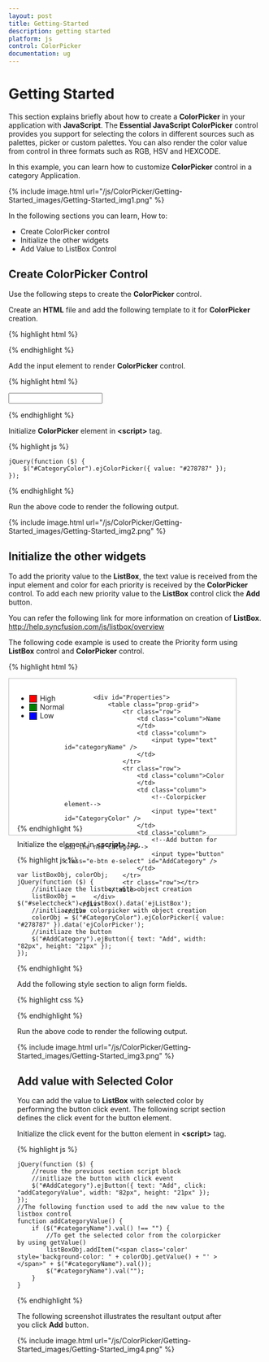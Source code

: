 ```yaml
---
layout: post
title: Getting-Started
description: getting started
platform: js
control: ColorPicker
documentation: ug
---
```


# Getting Started

This section explains briefly about how to create a **ColorPicker** in your application with **JavaScript**. The **Essential JavaScript ColorPicker** control provides you support for selecting the colors in different sources such as palettes, picker or custom palettes. You can also render the color value from control in three formats such as RGB, HSV and HEXCODE. 

In this example, you can learn how to customize **ColorPicker** control in a category Application. 

{% include image.html url="/js/ColorPicker/Getting-Started_images/Getting-Started_img1.png" %}

In the following sections you can learn, How to:

* Create ColorPicker control
* Initialize the other widgets
* Add Value to ListBox Control

## Create ColorPicker Control

Use the following steps to create the **ColorPicker** control.

Create an **HTML** file and add the following template to it for **ColorPicker** creation.

{% highlight html %}

<!DOCTYPE html>
<html>
<head>
    <meta name="viewport" content="width=device-width, initial-scale=1.0" charset="utf-8" />
    <title>Getting Started Essential JS</title>
    <!-- Style sheet for default theme (flat azure) -->
    <link href="http://cdn.syncfusion.com/{{ site.releaseversion }}/js/web/flat-azure/ej.web.all.min.css" rel="stylesheet" />
    <!--Scripts-->
    <script src="http://cdn.syncfusion.com/js/assets/external/jquery-1.10.2.min.js"></script>
    <script src="http://cdn.syncfusion.com/js/assets/external/jquery.easing.1.3.min.js"> </script>
    <script src="http://cdn.syncfusion.com/{{ site.releaseversion }}/js/web/ej.web.all.min.js"></script>
    <!--Add custom scripts here -->
</head>
<body>
    <!--add the ColorPicker element here -->
</body>
</html>

{% endhighlight %}


Add the input element to render **ColorPicker** control.



{% highlight html %}

<input type="text" id="CategoryColor" />

{% endhighlight %}


Initialize **ColorPicker** element in **&lt;script&gt;** tag.


{% highlight js %}

    jQuery(function ($) {
        $("#CategoryColor").ejColorPicker({ value: "#278787" });
    });


{% endhighlight %}



Run the above code to render the following output.

{% include image.html url="/js/ColorPicker/Getting-Started_images/Getting-Started_img2.png" %}

## Initialize the other widgets

To add the priority value to the **ListBox**, the text value is received from the input element and color for each priority is received by the **ColorPicker** control. To add each new priority value to the **ListBox** control click the **Add** button.

You can refer the following link for more information on creation of **ListBox**.
<http://help.syncfusion.com/js/listbox/overview>

The following code example is used to create the Priority form using **ListBox** control and **ColorPicker** control.



{% highlight html %}


<div class="priorityWrapper">
    <div class="row">
        <div class="element-area">
            <div class="frameWrapper">
                <div id="control">
                    <ul id="selectcheck">
                        <li><span class="color high"></span>High</li>
                        <li><span class="color normal"></span>Normal</li>
                        <li><span class="color low"></span>Low</li>
                    </ul>
                </div>
            </div>

            <div id="Properties">
                <table class="prop-grid">
                    <tr class="row">
                        <td class="column">Name
                        </td>
                        <td class="column">
                            <input type="text" id="categoryName" />
                        </td>
                    </tr>
                    <tr class="row">
                        <td class="column">Color
                        </td>
                        <td class="column">
                            <!--Colorpicker element-->
                            <input type="text" id="CategoryColor" />
                        </td>
                        <td class="column">
                            <!--Add button for add the new category-->
                            <input type="button" class="e-btn e-select" id="AddCategory" />
                        </td>
                    </tr>
                    <tr class="row"></tr>
                </table>
            </div>
        </div>
    </div>
</div>


{% endhighlight %}



Initialize the element in **&lt;script&gt;** tag.



{% highlight js %}

    var listBoxObj, colorObj;
    jQuery(function ($) {
        //initliaze the listbox with object creation
        listBoxObj = $("#selectcheck").ejListBox().data('ejListBox');
        //initliaze the colorpicker with object creation
        colorObj = $("#CategoryColor").ejColorPicker({ value: "#278787" }).data('ejColorPicker');
        //initliaze the button
        $("#AddCategory").ejButton({ text: "Add", width: "82px", height: "21px" });
    });


{% endhighlight %}



Add the following style section to align form fields. 



{% highlight css %}

<style>
    
    .row .element-area {
        height: 270px;
        width: 415px;
    }

    .priorityWrapper > .row {
        width: 415px;
        border: 1px solid #bbbcbb;
        padding: 16px;
        height: 275px;
        background-color: #fff;
    }

    .frameWrapper {
        float: left;
    }

    .color.high {
        background-color: red;
    }

    .color.normal {
        background-color: green;
    }

    .color.low {
        background-color: blue;
    }

    .element-area {
        width: 205px;
    }

    .element-area, #Properties {
        display: inline-block;
        float: left;
    }

    #Properties #categoryName {
        width: 140px;
        height: 20px;
    }

    #Properties .column {
        display: inline-block;
        width: 45px;
        margin: 10px 0 0;
    }

    #Properties .row {
        padding: 10px 0px 5px 0px;
    }

    #Properties {
        margin-left: 20px;
        width: 192px;
    }

    .color {
        width: 13px;
        height: 13px;
        border: 1px solid;
        display: inline-block;
        margin-right: 6px;
        margin-bottom: -3px;
    }
</style>


{% endhighlight %}



Run the above code to render the following output.

{% include image.html url="/js/ColorPicker/Getting-Started_images/Getting-Started_img3.png" %}

## Add value with Selected Color 

You can add the value to **ListBox** with selected color by performing the button click event. The following script section defines the click event for the button element.

Initialize the click event for the button element in **&lt;script&gt;** tag.



{% highlight js %}

    jQuery(function ($) {
        //reuse the previous section script block
        //initliaze the button with click event
        $("#AddCategory").ejButton({ text: "Add", click: "addCategoryValue", width: "82px", height: "21px" });
    });
    //The following function used to add the new value to the listbox control
    function addCategoryValue() {
        if ($("#categoryName").val() !== "") {
            //To get the selected color from the colorpicker by using getValue()
            listBoxObj.addItem("<span class='color' style='background-color: " + colorObj.getValue() + "' ></span>" + $("#categoryName").val());
            $("#categoryName").val("");
        }
    }


{% endhighlight %}



The following screenshot illustrates the resultant output after you click **Add** button.

{% include image.html url="/js/ColorPicker/Getting-Started_images/Getting-Started_img4.png" %}

